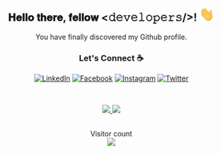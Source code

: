 

<!--
**arch1902/arch1902** is a ✨ _special_ ✨ repository because its `README.md` (this file) appears on your GitHub profile.-->
<div align="center">
<h2> 𝐇𝐞𝐥𝐥𝐨 𝐭𝐡𝐞𝐫𝐞, 𝐟𝐞𝐥𝐥𝐨𝐰 <𝚍𝚎𝚟𝚎𝚕𝚘𝚙𝚎𝚛𝚜/>! <img src="https://github.com/ABSphreak/ABSphreak/blob/master/gifs/Hi.gif" width="30px"></h2>
</div>

<div align="center">

You have finally discovered my Github profile. <br>




</div>

<div align="center">
<!--
<img align="center" height="137.3px" src="https://github-readme-stats.vercel.app/api?username=arch1902&include_all_commits=true&count_private=true&show_icons=true&line_height=20&title_color=7A7ADB&icon_color=2234AE&text_color=D3D3D3&bg_color=0,000000,130F40" alt="arch1902's Github Stats">
<img height="137.3px" src="https://github-readme-stats.vercel.app/api/top-langs/?username=arch1902&hide=html&hide_title=true&hide_border=true&layout=compact&langs_count=7&exclude_repo=comp426&text_color=000&icon_color=fff&bg_color=0,52fa5a,4dfcff,c64dff&theme=graywhite" />
-->


### Let's Connect :coffee:
<p align="center">
	<a href="https://www.linkedin.com/in/arpit-chauhan-303194191/"><img src="https://img.icons8.com/bubbles/50/000000/linkedin.png" alt="LinkedIn"/></a>
	<a href="https://www.facebook.com/arpit.chauhan.737448"><img src="https://img.icons8.com/bubbles/50/000000/facebook-new.png" alt="Facebook"/></a>
	<a href="https://www.instagram.com/arpitchauhan__/"><img src="https://img.icons8.com/bubbles/50/000000/instagram.png" alt="Instagram"/></a>
	<a href="https://twitter.com/rpitchauhan"><img src="https://img.icons8.com/bubbles/50/000000/twitter.png" alt="Twitter"/></a>
</p>
	
<br />

<!--
[![GitHub stats](https://github-readme-stats.vercel.app/api?username=amandewatnitrr&count_private=true&show_icons=true&theme=algolia&&include_all_commits=true)](https://github.com/amandewatnitrr/github-readme-stats-1)    [![Top Langs](https://github-readme-stats.vercel.app/api/top-langs/?username=amandewatnitrr&hide=html,css,javascript)](https://github.com/amandewatnitrr/github-readme-stats-1)-->
<p align="center">
  <a href="https://github.com/arch1902">
    <img height="180em" src="https://github-readme-stats.vercel.app/api?username=arch1902&count_private=true&show_icons=true&theme=algolia&&include_all_commits=true"/>
    <img height="180em" src="https://github-readme-stats-eight-theta.vercel.app/api/top-langs/?username=arch1902&count_private=true&hide=html,css,Makefile,jupyternotebook&layout=compact&langs_count=10&theme=algolia"/>
  </a>
</p>

##
<p align="center"> 
  Visitor count<br>
  <img src="https://profile-counter.glitch.me/arch1902/count.svg" />
</p>





</div>





<!--
Here are some ideas to get you started:

- 🔭 I’m currently working on ...
- 🌱 I’m currently learning ...
- 👯 I’m looking to collaborate on ...
- 🤔 I’m looking for help with ...
- 💬 Ask me about ...
- 📫 How to reach me: ...
- 😄 Pronouns: ...
- ⚡ Fun fact: ...
-->
